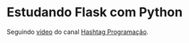 # Estudando Flask com Python

Seguindo [vídeo](https://www.youtube.com/watch?v=K2ejI4z8Mbg) do canal [Hashtag Programação](https://www.youtube.com/channel/UCafFexaRoRylOKdzGBU6Pgg). 